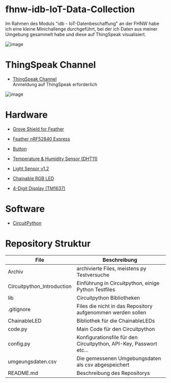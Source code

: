 # fhnw-idb-IoT-Data-Collection

Im Rahmen des Moduls "idb - IoT-Datenbeschaffung" an der FHNW habe ich eine kleine Minichallenge durchgeführt, bei der ich Daten aus meiner Umgebung gesammelt habe und diese auf ThingSpeak visualisiert. 

![image](https://github.com/7ben18/fhnw-idb-IoT-Data-Collection/assets/66916399/95708a31-b6b6-4889-9a76-d2791d4472fa)

# ThingSpeak Channel
- [ThingSpeak Channel](https://thingspeak.com/channels/2049970/private_show)  
Anmeldung auf ThingSpeak erforderlich

![image](https://github.com/7ben18/fhnw-idb-IoT-Data-Collection/assets/66916399/937efd86-f8a9-4ed4-ab07-1791dc6f6f48)

# Hardware 

- [Grove Shield for Feather](https://github.com/fhnw-imvs/fhnw-idb/wiki/Grove-Adapters#grove-shield-for-feather)

- [Feather nRF52840 Express](https://github.com/fhnw-imvs/fhnw-idb/wiki/Feather-nRF52840-Express)

- [Button](https://github.com/fhnw-imvs/fhnw-idb/wiki/Grove-Sensors#button)

- [Temperature & Humidity Sensor (DHT11)](https://github.com/fhnw-imvs/fhnw-idb/wiki/Grove-Sensors#temperature--humidity-sensor-dht11)

- [Light Sensor v1.2](https://github.com/fhnw-imvs/fhnw-idb/wiki/Grove-Sensors#light-sensor-v12)

- [Chainable RGB LED](https://github.com/fhnw-imvs/fhnw-idb/wiki/Grove-Actuators#chainable-rgb-led)

- [4-Digit Display (TM1637)](https://github.com/fhnw-imvs/fhnw-idb/wiki/Grove-Actuators#4-digit-display-tm1637)

# Software
- [CircuitPython](https://github.com/fhnw-imvs/fhnw-idb/tree/master/data-acquisition/CircuitPython)

# Repository Struktur

| File | Beschreibung |
| ------ | ------ |
| Archiv | archivierte Files, meistens py Testversuche | 
| Circuitpython_Introduction | Einführung in Circuitpython, einige Python Testfiles |
| lib | Circuitpython Bibliotheken |
| .gitignore | Files die nicht in das Repository aufgenommen werden sollen |
| ChainableLED | Bibliothek für die ChainableLEDs |
| code.py | Main Code für den Circuitpython | 
| config.py | Konfigurationsfile für den Circuitpython, API-Key, Passwort etc... |
| umgeungsdaten.csv | Die gemessenen Umgebungsdaten als csv abgespeichert | 
| README.md | Beschreibung des Repositorys |

